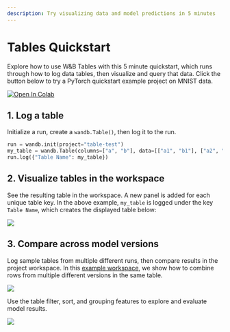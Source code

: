 ```yaml
---
description: Try visualizing data and model predictions in 5 minutes
---
```


# Tables Quickstart

Explore how to use W&B Tables with this 5 minute quickstart, which runs through how to log data tables, then visualize and query that data. Click the button below to try a PyTorch quickstart example project on MNIST data.

[![Open In Colab](https://colab.research.google.com/assets/colab-badge.svg)](http://wandb.me/tables-quickstart)

## 1. Log a table

Initialize a run, create a `wandb.Table()`, then log it to the run.

```python
run = wandb.init(project="table-test")
my_table = wandb.Table(columns=["a", "b"], data=[["a1", "b1"], ["a2", "b2"]])
run.log({"Table Name": my_table})
```

## 2. Visualize tables in the workspace

See the resulting table in the workspace. A new panel is added for each unique table key. In the above example, `my_table` is logged under the key `Table Name`, which creates the displayed table below:

![](<pathname:///images/data_vis/wandb demo - logged sample table.png>)

## 3. Compare across model versions

Log sample tables from multiple different runs, then compare results in the project workspace. In this [example workspace](https://wandb.ai/carey/table-test?workspace=user-carey), we show how to combine rows from multiple different versions in the same table.

![](<pathname:///images/data_vis/wandb demo - toggle on and off cross-run comparisons in tables.gif>)

Use the table filter, sort, and grouping features to explore and evaluate model results.

![](<pathname:///images/data_vis/wandb demo - filter on a table.png>)
